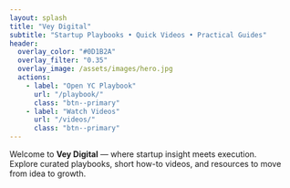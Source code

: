 ```yaml
---
layout: splash
title: "Vey Digital"
subtitle: "Startup Playbooks • Quick Videos • Practical Guides"
header:
  overlay_color: "#0D1B2A"
  overlay_filter: "0.35"
  overlay_image: /assets/images/hero.jpg
  actions:
    - label: "Open YC Playbook"
      url: "/playbook/"
      class: "btn--primary"
    - label: "Watch Videos"
      url: "/videos/"
      class: "btn--primary"
---
```


Welcome to **Vey Digital** — where startup insight meets execution.  
Explore curated playbooks, short how-to videos, and resources to move from idea to growth.
